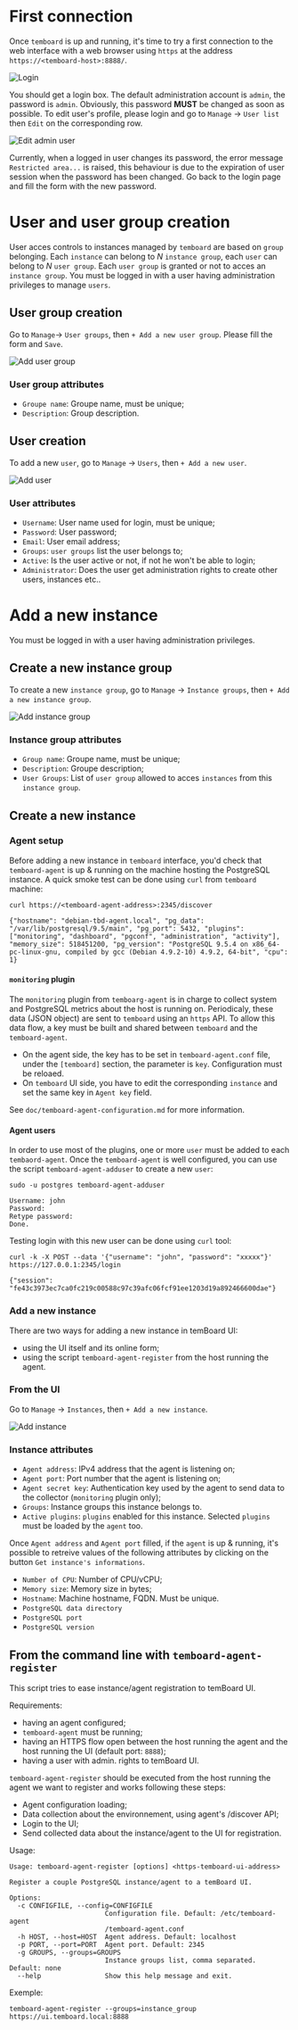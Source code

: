 # First connection

Once `temboard` is up and running, it's time to try a first connection to the web interface with a web browser using `https` at the address `https://<temboard-host>:8888/`.

![Login](sc/login.png)

You should get a login box. The default administration account is `admin`, the password is `admin`. Obviously, this password **MUST** be changed as soon as possible. To edit user's profile, please login and go to `Manage` -> `User list` then `Edit` on the corresponding row.

![Edit admin user](sc/edit-user-admin.png)

Currently, when a logged in user changes its password, the error message `Restricted area...` is raised, this behaviour is due to the expiration of user session when the password has been changed. Go back to the login page and fill the form with the new password.


# User and user group creation

User acces controls to instances managed by `temboard` are based on `group` belonging. Each `instance` can belong to *N* `instance group`, each `user` can belong to *N* `user group`. Each `user group` is granted or not to acces an `instance group`.
You must be logged in with a user having administration privileges to manage `users`.

## User group creation

Go to `Manage`-> `User groups`, then `+ Add a new user group`. Please fill the form and `Save`.

![Add user group](sc/add-user-group.png)

### User group attributes

  * `Groupe name`: Groupe name, must be unique;
  * `Description`: Group description.

## User creation

To add a new `user`, go to `Manage` -> `Users`, then `+ Add a new user`.

![Add user](sc/add-user.png)

### User attributes

  * `Username`: User name used for login, must be unique;
  * `Password`: User password;
  * `Email`: User email address;
  * `Groups`: `user groups` list the user belongs to;
  * `Active`: Is the user active or not, if not he won't be able to login;
  * `Administrator`: Does the user get administration rights to create other users, instances etc..

# Add a new instance

You must be logged in with a user having administration privileges.

## Create a new instance group

To create a new `instance group`, go to `Manage` -> `Instance groups`, then `+ Add a new instance group`.

![Add instance group](sc/add-instance-group.png)

### Instance group attributes

  * `Group name`: Groupe name, must be unique;
  * `Description`: Groupe description;
  * `User Groups`: List of `user group` allowed to acces `instances` from this `instance group`.

## Create a new instance

### Agent setup

Before adding a new instance in `temboard` interface, you'd check that `temboard-agent` is up & running on the machine hosting the PostgreSQL instance.
A quick smoke test can be done using `curl` from `temboard` machine:
```
curl https://<temboard-agent-address>:2345/discover

{"hostname": "debian-tbd-agent.local", "pg_data": "/var/lib/postgresql/9.5/main", "pg_port": 5432, "plugins": ["monitoring", "dashboard", "pgconf", "administration", "activity"], "memory_size": 518451200, "pg_version": "PostgreSQL 9.5.4 on x86_64-pc-linux-gnu, compiled by gcc (Debian 4.9.2-10) 4.9.2, 64-bit", "cpu": 1}
```

#### `monitoring` plugin

The `monitoring` plugin from `temboarg-agent` is in charge to collect system and PostgreSQL metrics about the host is running on. Periodicaly, these data (JSON object) are sent to `temboard` using an `https` API. To allow this data flow, a key must be built and shared between `temboard` and the `temboard-agent`.

  * On the agent side, the key has to be set in `temboard-agent.conf` file, under the `[temboard]` section, the parameter is `key`. Configuration must be reloaed.
  * On `temboard` UI side, you have to edit the corresponding `instance` and set the same key in `Agent key` field.

See `doc/temboard-agent-configuration.md` for more information.

#### Agent users

In order to use most of the plugins, one or more `user` must be added to each `tembaord-agent`. Once the `temboard-agent` is well configured, you can use the script `temboard-agent-adduser` to create a new `user`:
```
sudo -u postgres temboard-agent-adduser

Username: john
Password:
Retype password:
Done.
```

Testing login with this new user can be done using `curl` tool:
```
curl -k -X POST --data '{"username": "john", "password": "xxxxx"}' https://127.0.0.1:2345/login

{"session": "fe43c3973ec7ca0fc219c00588c97c39afc06fcf91ee1203d19a892466600dae"}
```

### Add a new instance

There are two ways for adding a new instance in temBoard UI:
  * using the UI itself and its online form;
  * using the script `temboard-agent-register` from the host running the agent.


### From the UI

Go to `Manage` -> `Instances`, then `+ Add a new instance`.

![Add instance](sc/add-instance.png)

### Instance attributes

  * `Agent address`: IPv4 address that the agent is listening on;
  * `Agent port`: Port number that the agent is listening on;
  * `Agent secret key`: Authentication key used by the agent to send data to the collector (`monitoring` plugin only);
  * `Groups`: Instance groups this instance belongs to.
  * `Active plugins`: `plugins` enabled for this instance. Selected `plugins` must be loaded by the `agent` too.

Once `Agent address` and `Agent port` filled, if the `agent` is up & running, it's possible to retreive values of the following attributes by clicking on the button `Get instance's informations`.

  * `Number of CPU`: Number of CPU/vCPU;
  * `Memory size`: Memory size in bytes;
  * `Hostname`: Machine hostname, FQDN. Must be unique.
  * `PostgreSQL data directory`
  * `PostgreSQL port`
  * `PostgreSQL version`

## From the command line with `temboard-agent-register`

This script tries to ease instance/agent registration to temBoard UI.

Requirements:
  * having an agent configured;
  * `temboard-agent` must be running;
  * having an HTTPS flow open between the host running the agent and the host running the UI (default port: `8888`);
  * having a user with admin. rights to temBoard UI.

`temboard-agent-register` should be executed from the host running the agent we want to register and works following these steps:
  - Agent configuration loading;
  - Data collection about the environnement, using agent's /discover API;
  - Login to the UI;
  - Send collected data about the instance/agent to the UI for registration.

Usage:
```
Usage: temboard-agent-register [options] <https-temboard-ui-address>

Register a couple PostgreSQL instance/agent to a temBoard UI.

Options:
  -c CONFIGFILE, --config=CONFIGFILE
                        Configuration file. Default: /etc/temboard-agent
                        /temboard-agent.conf
  -h HOST, --host=HOST  Agent address. Default: localhost
  -p PORT, --port=PORT  Agent port. Default: 2345
  -g GROUPS, --groups=GROUPS
                        Instance groups list, comma separated. Default: none
  --help                Show this help message and exit.

```

Exemple:
```
temboard-agent-register --groups=instance_group https://ui.temboard.local:8888
```
